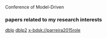 Conference of Model-Driven 


### papers related  to my research interests
[dblp](x-bdsk://DBLP%:%journals/cn/Berners-LeeCG92)
[dblp2](x-bdsk://DBLP/journals/cm/GluhakKNPMR11)
[x-bdsk://parreira2015role](x-bdsk://parreira2015role)


